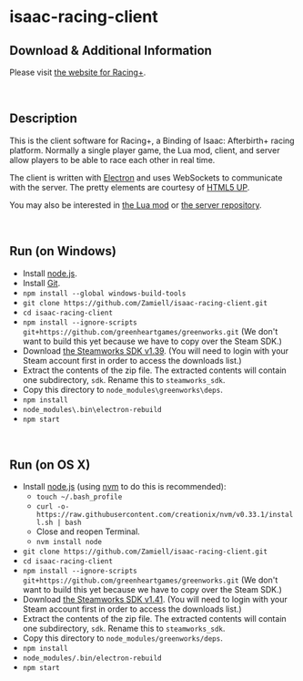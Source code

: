 isaac-racing-client
===================

Download & Additional Information
---------------------------------

Please visit [the website for Racing+](https://isaacracing.net/).

<br />



Description
-----------

This is the client software for Racing+, a Binding of Isaac: Afterbirth+ racing platform. Normally a single player game, the Lua mod, client, and server allow players to be able to race each other in real time.

The client is written with [Electron](http://electron.atom.io/) and uses WebSockets to communicate with the server. The pretty elements are courtesy of [HTML5 UP](https://html5up.net/).

You may also be interested in [the Lua mod](https://github.com/Zamiell/isaac-racing-client/tree/master/mod) or [the server repository](https://github.com/Zamiell/isaac-racing-server).

<br />



Run (on Windows)
----------------

* Install [node.js](https://nodejs.org/en/download/).
* Install [Git](https://git-scm.com/download/win).
* `npm install --global windows-build-tools`
* `git clone https://github.com/Zamiell/isaac-racing-client.git`
* `cd isaac-racing-client`
* `npm install --ignore-scripts git+https://github.com/greenheartgames/greenworks.git` (We don't want to build this yet because we have to copy over the Steam SDK.)
* Download [the Steamworks SDK v1.39](https://partner.steamgames.com/downloads/list). (You will need to login with your Steam account first in order to access the downloads list.)
* Extract the contents of the zip file. The extracted contents will contain one subdirectory, `sdk`. Rename this to `steamworks_sdk`.
* Copy this directory to `node_modules\greenworks\deps`.
* `npm install`
* `node_modules\.bin\electron-rebuild`
* `npm start`

<br />



Run (on OS X)
----------------

* Install [node.js](https://nodejs.org/en/) (using [nvm](https://github.com/creationix/nvm) to do this is recommended):
  * `touch ~/.bash_profile`
  * `curl -o- https://raw.githubusercontent.com/creationix/nvm/v0.33.1/install.sh | bash`
  * Close and reopen Terminal.
  * `nvm install node`
* `git clone https://github.com/Zamiell/isaac-racing-client.git`
* `cd isaac-racing-client`
* `npm install --ignore-scripts git+https://github.com/greenheartgames/greenworks.git` (We don't want to build this yet because we have to copy over the Steam SDK.)
* Download [the Steamworks SDK v1.41](https://partner.steamgames.com/downloads/list). (You will need to login with your Steam account first in order to access the downloads list.)
* Extract the contents of the zip file. The extracted contents will contain one subdirectory, `sdk`. Rename this to `steamworks_sdk`.
* Copy this directory to `node_modules/greenworks/deps`.
* `npm install`
* `node_modules/.bin/electron-rebuild`
* `npm start`

<br />

